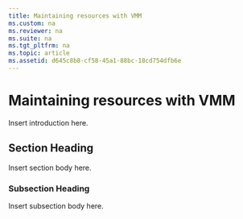 ```yaml
---
title: Maintaining resources with VMM
ms.custom: na
ms.reviewer: na
ms.suite: na
ms.tgt_pltfrm: na
ms.topic: article
ms.assetid: d645c8b8-cf58-45a1-88bc-18cd754dfb6e
---
```

# Maintaining resources with VMM
Insert introduction here.

## Section Heading
Insert section body here.

### Subsection Heading
Insert subsection body here.


